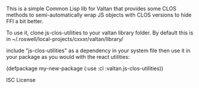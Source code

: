 This is a simple Common Lisp lib for Valtan that provides some CLOS methods to semi-automatically wrap JS objects with CLOS versions to hide FFI a bit better.

To use it, clone js-clos-utilities to your valtan library folder.
By default this is in ~/.roswell/local-projects/cxxxr/valtan/library/

include "js-clos-utilities" as a dependency in your system file
then use it in your package as you would with the react utilities:

(defpackage my-new-package
    (:use :cl :valtan.js-clos-utilities))

ISC License